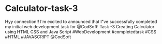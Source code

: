 # Calculator-task-3
Hyy connection!!  I'm excited to announced that I"ve successfully completed my initial web development task for @CodSoft! Task -3 Creating Calculator using HTML CSS and Java Script  #WebDevelopment #completedtask #CSS #HTML #JAVASCRIPT @CodSoft
